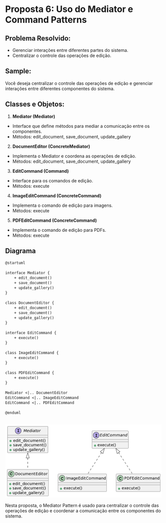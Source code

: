 # Proposta 6: Uso do Mediator e Command Patterns

## Problema Resolvido:

- Gerenciar interações entre diferentes partes do sistema.
- Centralizar o controle das operações de edição.

## Sample:

Você deseja centralizar o controle das operações de edição e gerenciar interações entre diferentes componentes do sistema.

## Classes e Objetos:

1. **Mediator (Mediator)**

- Interface que define métodos para mediar a comunicação entre os componentes.
- Métodos: edit_document, save_document, update_gallery

2. **DocumentEditor (ConcreteMediator)**

- Implementa o Mediator e coordena as operações de edição.
- Métodos: edit_document, save_document, update_gallery

3. **EditCommand (Command)**

- Interface para os comandos de edição.
- Métodos: execute

4. **ImageEditCommand (ConcreteCommand)**

- Implementa o comando de edição para imagens.
- Métodos: execute

5. **PDFEditCommand (ConcreteCommand)**

- Implementa o comando de edição para PDFs.
- Métodos: execute

## Diagrama

```
@startuml

interface Mediator {
    + edit_document()
    + save_document()
    + update_gallery()
}

class DocumentEditor {
    + edit_document()
    + save_document()
    + update_gallery()
}

interface EditCommand {
    + execute()
}

class ImageEditCommand {
    + execute()
}

class PDFEditCommand {
    + execute()
}

Mediator <|.. DocumentEditor
EditCommand <|.. ImageEditCommand
EditCommand <|.. PDFEditCommand

@enduml


```

![](media/proposta06.png)

Nesta proposta, o Mediator Pattern é usado para centralizar o controle das operações de edição e coordenar a comunicação entre os componentes do sistema.
